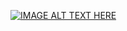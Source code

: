 
[![IMAGE ALT TEXT HERE](https://img.youtube.com/vi/YOUTUBE_VIDEO_ID_HERE/0.jpg)](https://www.youtube.com/watch?v=https://youtu.be/OnpzmBJPt8U)
